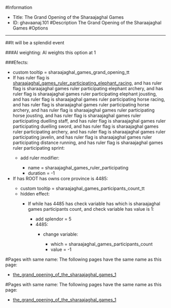 #Information
 - Title: The Grand Opening of the Sharaajaghal Games
 - ID: ghavaanaj.101
#Description
The Grand Opening of the Sharaajaghal Games
#Options

___
##It will be a splendid event

###AI weighting:
AI weights this option at 1


###Efects:<ul><li>custom tooltip = sharaajaghal_games_grand_opening_tt</li><li>If has ruler flag is [sharaajaghal_games_ruler_participating_elephant_racing](../flags/sharaajaghal_games_ruler_participating_elephant_racing.md), and has ruler flag is sharaajaghal games ruler participating elephant archery, and has ruler flag is sharaajaghal games ruler participating elephant jousting, and has ruler flag is sharaajaghal games ruler participating horse racing, and has ruler flag is sharaajaghal games ruler participating horse archery, and has ruler flag is sharaajaghal games ruler participating horse jousting, and has ruler flag is sharaajaghal games ruler participating duelling staff, and has ruler flag is sharaajaghal games ruler participating duelling sword, and has ruler flag is sharaajaghal games ruler participating archery, and has ruler flag is sharaajaghal games ruler participating javelin, and has ruler flag is sharaajaghal games ruler participating distance running, and has ruler flag is sharaajaghal games ruler participating sprint:</li><ul><li>add ruler modifier:</li><ul><li>name = sharaajaghal_games_ruler_participating</li><li>duration = -1</li></ul></ul><li>If has ROOT has owns core province is 4485:</li><ul><li>custom tooltip = sharaajaghal_games_participants_count_tt</li><li>hidden effect:</li><ul><li>If while has 4485 has check variable has which is sharaajaghal games participants count, and check variable has value is 1:</li><ul><li>add splendor = 5</li><li>4485:</li><ul><li>change variable:</li><ul><li>which = sharaajaghal_games_participants_count</li><li>value = -1</li></ul></ul></ul></ul></ul></ul>


#Pages with same name:
The following pages have the same name as this page:
 - [the_grand_opening_of_the_sharaajaghal_games_1](the_grand_opening_of_the_sharaajaghal_games_1.md)


#Pages with same name:
The following pages have the same name as this page:
 - [the_grand_opening_of_the_sharaajaghal_games_1](the_grand_opening_of_the_sharaajaghal_games_1.md)
